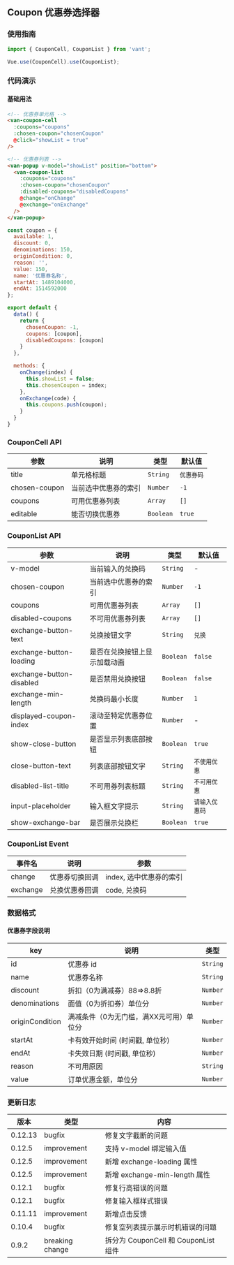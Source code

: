 ## Coupon 优惠券选择器

### 使用指南
``` javascript
import { CouponCell, CouponList } from 'vant';

Vue.use(CouponCell).use(CouponList);
```

### 代码演示

#### 基础用法

```html
<!-- 优惠券单元格 -->
<van-coupon-cell
  :coupons="coupons"
  :chosen-coupon="chosenCoupon"
  @click="showList = true"
/>

<!-- 优惠券列表 -->
<van-popup v-model="showList" position="bottom">
  <van-coupon-list
    :coupons="coupons"
    :chosen-coupon="chosenCoupon"
    :disabled-coupons="disabledCoupons"
    @change="onChange"
    @exchange="onExchange"
  />
</van-popup>
```

```javascript
const coupon = {
  available: 1,
  discount: 0,
  denominations: 150,
  originCondition: 0,
  reason: '',
  value: 150,
  name: '优惠券名称',
  startAt: 1489104000,
  endAt: 1514592000
};

export default {
  data() {
    return {
      chosenCoupon: -1,
      coupons: [coupon],
      disabledCoupons: [coupon]
    }
  },

  methods: {
    onChange(index) {
      this.showList = false;
      this.chosenCoupon = index;
    },
    onExchange(code) {
      this.coupons.push(coupon);
    }
  }
}
```


### CouponCell API

| 参数 | 说明 | 类型 | 默认值 |
|-----------|-----------|-----------|-------------|
| title | 单元格标题 | `String` | `优惠券码` |
| chosen-coupon | 当前选中优惠券的索引 | `Number` | `-1` |
| coupons | 可用优惠券列表 | `Array` | `[]` |
| editable | 能否切换优惠券 | `Boolean` | `true` |

### CouponList API

| 参数 | 说明 | 类型 | 默认值 |
|-----------|-----------|-----------|-------------|
| v-model | 当前输入的兑换码 | `String` | - |
| chosen-coupon | 当前选中优惠券的索引 | `Number` | `-1` |
| coupons | 可用优惠券列表 | `Array` | `[]` |
| disabled-coupons | 不可用优惠券列表 | `Array` | `[]` |
| exchange-button-text | 兑换按钮文字 | `String` | `兑换` |
| exchange-button-loading | 是否在兑换按钮上显示加载动画 | `Boolean` | `false` |
| exchange-button-disabled | 是否禁用兑换按钮 | `Boolean` | `false` |
| exchange-min-length | 兑换码最小长度 | `Number` | `1` |
| displayed-coupon-index | 滚动至特定优惠券位置 | `Number` | - |
| show-close-button | 是否显示列表底部按钮 | `Boolean` | `true` |
| close-button-text | 列表底部按钮文字 | `String` | `不使用优惠` |
| disabled-list-title | 不可用券列表标题 | `String` | `不可用优惠` |
| input-placeholder | 输入框文字提示 | `String` | `请输入优惠码` |
| show-exchange-bar | 是否展示兑换栏 | `Boolean` | `true` |

### CouponList Event

| 事件名 | 说明 | 参数 |
|-----------|-----------|-----------|
| change | 优惠券切换回调 | index, 选中优惠券的索引 |
| exchange | 兑换优惠券回调 | code, 兑换码 |

### 数据格式
#### 优惠券字段说明
| key | 说明 | 类型 |
|-----------|-----------|-----------|
| id | 优惠券 id | `String` |
| name | 优惠券名称 | `String` |
| discount | 折扣（0为满减券）88=>8.8折 | `Number` |
| denominations | 面值（0为折扣券）单位分 | `Number` |
| originCondition | 满减条件（0为无门槛，满XX元可用）单位分 | `Number` |
| startAt | 卡有效开始时间 (时间戳, 单位秒) | `Number` |
| endAt | 卡失效日期 (时间戳, 单位秒) | `Number` |
| reason | 不可用原因 | `String` |
| value | 订单优惠金额，单位分 | `Number` |

### 更新日志

| 版本 | 类型 | 内容 |
|-----------|-----------|-----------|
| 0.12.13 | bugfix | 修复文字截断的问题 |
| 0.12.5 | improvement | 支持 v-model 绑定输入值 |
| 0.12.5 | improvement | 新增 exchange-loading 属性 |
| 0.12.5 | improvement | 新增 exchange-min-length 属性 |
| 0.12.1 | bugfix | 修复行高错误的问题 |
| 0.12.1 | bugfix | 修复输入框样式错误 |
| 0.11.11 | improvement | 新增点击反馈 |
| 0.10.4 | bugfix | 修复空列表提示展示时机错误的问题 |
| 0.9.2 | breaking change | 拆分为 CouponCell 和 CouponList 组件 |
